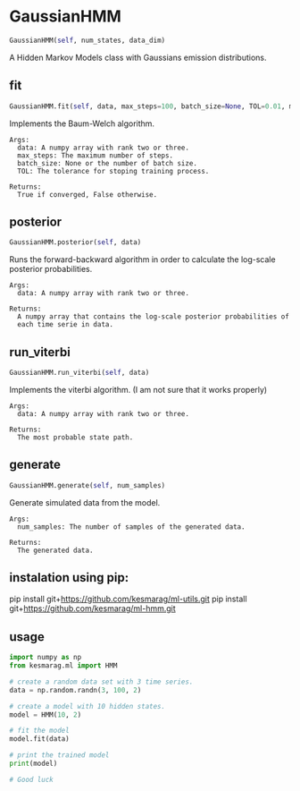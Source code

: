 <h1 id="kesmarag.ml.HMM">GaussianHMM</h1>

```python
GaussianHMM(self, num_states, data_dim)
```
A Hidden Markov Models class with Gaussians emission distributions.

<h2 id="kesmarag.ml.HMM.fit">fit</h2>

```python
GaussianHMM.fit(self, data, max_steps=100, batch_size=None, TOL=0.01, min_var=0.1, num_runs=1)
```
Implements the Baum-Welch algorithm.

    Args:
      data: A numpy array with rank two or three.
      max_steps: The maximum number of steps.
      batch_size: None or the number of batch size.
      TOL: The tolerance for stoping training process.

    Returns:
      True if converged, False otherwise.


<h2 id="kesmarag.ml.HMM.posterior">posterior</h2>

```python
GaussianHMM.posterior(self, data)
```
Runs the forward-backward algorithm in order to calculate
       the log-scale posterior probabilities.

    Args:
      data: A numpy array with rank two or three.

    Returns:
      A numpy array that contains the log-scale posterior probabilities of
      each time serie in data.


<h2 id="kesmarag.ml.HMM.run_viterbi">run_viterbi</h2>

```python
GaussianHMM.run_viterbi(self, data)
```
Implements the viterbi algorithm. 
    (I am not sure that it works properly)

    Args:
      data: A numpy array with rank two or three.

    Returns:
      The most probable state path.


<h2 id="kesmarag.ml.HMM.generate">generate</h2>

```python
GaussianHMM.generate(self, num_samples)
```
Generate simulated data from the model.

    Args:
      num_samples: The number of samples of the generated data.

    Returns:
      The generated data.

## instalation using pip:

pip install git+https://github.com/kesmarag/ml-utils.git
pip install git+https://github.com/kesmarag/ml-hmm.git

## usage
```python
import numpy as np
from kesmarag.ml import HMM

# create a random data set with 3 time series.
data = np.random.randn(3, 100, 2)

# create a model with 10 hidden states.
model = HMM(10, 2)

# fit the model
model.fit(data)

# print the trained model
print(model)

# Good luck
```